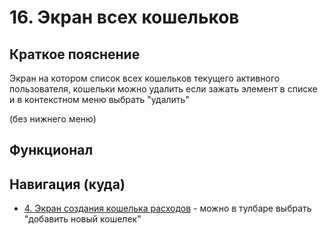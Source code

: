 # 16. Экран всех кошельков

## Краткое пояснение

Экран на котором список всех кошельков текущего активного пользователя, кошельки можно удалить
если зажать элемент в списке и в контекстном меню выбрать "удалить"

(без нижнего меню)

## Функционал

## Навигация (куда)

- [4. Экран создания кошелька расходов](screen_4_create_wallet.md) - можно в тулбаре выбрать
  "добавить новый кошелек" 